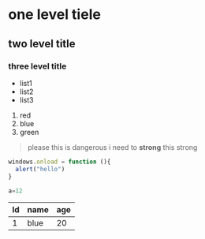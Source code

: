 # one level tiele
## two level title
### three level title
- list1
- list2
- list3
1. red
2. blue
3. green
>please this is dangerous
i need to **strong**  this strong


``` javascript
windows.onload = function (){
  alert("hello")
}
```
```python
a=12
```
|Id|name|age|
|---|---|---|
|1|blue|20|

